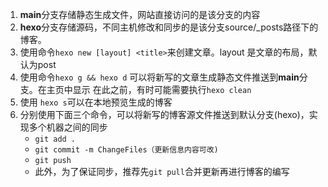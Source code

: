 1. **main**分支存储静态生成文件，网站直接访问的是该分支的内容
2. **hexo**分支存储源码，不同主机修改和同步的是该分支source/_posts路径下的博客。
3. 使用命令`hexo new [layout] <title>`来创建文章。layout 是文章的布局，默认为post
3. 使用命令`hexo g && hexo d` 可以将新写的文章生成静态文件推送到**main**分支。在主页中显示
   在此之前，有时可能需要执行`hexo clean`
4. 使用 `hexo s`可以在本地预览生成的博客
5. 分别使用下面三个命令，可以将新写的博客源文件推送到默认分支(hexo)，实现多个机器之间的同步
   - `git add .`
   - `git commit -m ChangeFiles（更新信息内容可改)`
   - `git push`
   - 此外，为了保证同步，推荐先`git pull`合并更新再进行博客的编写


